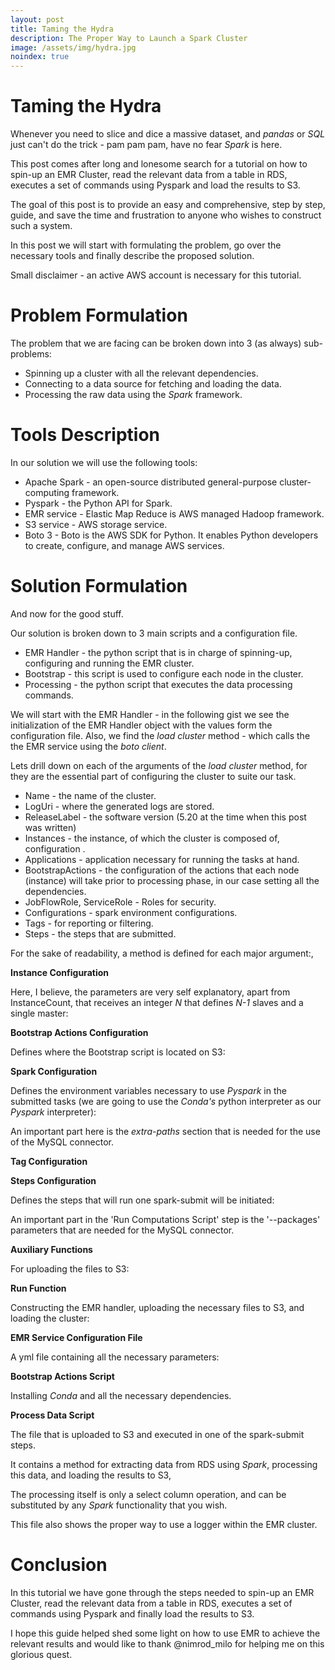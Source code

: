 ```yaml
---
layout: post
title: Taming the Hydra
description: The Proper Way to Launch a Spark Cluster
image: /assets/img/hydra.jpg
noindex: true
---
```


# Taming the Hydra

Whenever you need to slice and dice a massive dataset, and _pandas_ or _SQL_ just can't do the trick - pam pam pam, have no fear _Spark_ is here.

This post comes after long and lonesome search for a tutorial on how to spin-up an EMR Cluster, read the relevant data from a table in RDS, executes a set of commands using Pyspark and load the results to S3.

The goal of this post is to provide an easy and comprehensive, step by step, guide, and save the time and frustration to anyone who wishes to construct such a system.

In this post we will start with formulating the problem, go over the necessary tools and finally describe the proposed solution.

Small disclaimer - an active AWS account is necessary for this tutorial.

# Problem Formulation

The problem that we are facing can be broken down into 3 (as always) sub-problems:

- Spinning up a cluster with all the relevant dependencies.
- Connecting to a data source for fetching and loading the data.
- Processing the raw data using the _Spark_ framework.

# Tools Description

In our solution we will use the following tools:

- Apache Spark - an open-source distributed general-purpose cluster-computing framework.
- Pyspark - the Python API for Spark.
- EMR service - Elastic Map Reduce is AWS managed Hadoop framework.
- S3 service - AWS storage service.
- Boto 3 - Boto is the AWS SDK for Python. It enables Python developers to create, configure, and manage AWS services.

# Solution Formulation

And now for the good stuff.

Our solution is broken down to 3 main scripts and a configuration file.

- EMR Handler - the python script that is in charge of spinning-up, configuring and running the EMR cluster.
- Bootstrap - this script is used to configure each node in the cluster.
- Processing - the python script that executes the data processing commands.

We will start with the EMR Handler - in the following gist we see the initialization of the EMR Handler object with the values form the configuration file. Also, we find the _load cluster_ method - which calls the the EMR service using the _boto client_.

<script src="https://gist.github.com/wolfenfeld/7920ff08c4e1e0d4274f752be1a40050.js">
</script>

Lets drill down on each of the arguments of the _load cluster_ method, for they are the essential part of configuring the cluster to suite our task.

- Name - the name of the cluster.
- LogUri - where the generated logs are stored.
- ReleaseLabel - the software version (5.20 at the time when this post was written)
- Instances - the instance, of which the cluster is composed of, configuration .
- Applications - application necessary for running the tasks at hand.
- BootstrapActions - the configuration of the actions that each node (instance) will take prior to processing phase, in our case setting all the dependencies.
- JobFlowRole, ServiceRole - Roles for security.
- Configurations - spark environment configurations.
- Tags - for reporting or filtering.
- Steps - the steps that are submitted.

For the sake of readability, a method is defined for each major argument:,

**Instance Configuration**

Here, I believe, the parameters are very self explanatory, apart from InstanceCount, that receives an integer _N_ that defines _N-1_ slaves and a single master:

<script src="https://gist.github.com/wolfenfeld/e86dcd95f13346a4efd01478ee762a48.js">
</script>

**Bootstrap Actions Configuration**

Defines where the Bootstrap script is located on S3:

<script src="https://gist.github.com/wolfenfeld/09c152c3faa8c7151dd304be18cc1538.js">
</script>

**Spark Configuration**

Defines the environment variables necessary to use _Pyspark_ in the submitted tasks (we are going to use the _Conda's_ python interpreter as our _Pyspark_ interpreter):

<script src="https://gist.github.com/wolfenfeld/99302e69de33e49901990c7a48c6033f.js">
</script>

An important part here is the _extra-paths_ section that is needed for the use of the MySQL connector.

**Tag Configuration**

<script src="https://gist.github.com/wolfenfeld/41a42255bd145f23183cbd46331cfc77.js">
</script>

**Steps Configuration**

Defines the steps that will run one spark-submit will be initiated:

<script src="https://gist.github.com/wolfenfeld/03814c02499f44b48b722379ab3900fd.js">
</script>

An important part in the 'Run Computations Script' step is the '--packages' parameters that are needed for the MySQL connector.

**Auxiliary Functions**

For uploading the files to S3:

<script src="https://gist.github.com/wolfenfeld/72649e2bb2f882d73edbb631f58f095d.js">
</script>

**Run Function**

Constructing the EMR handler, uploading the necessary files to S3, and loading the cluster:

<script src="https://gist.github.com/wolfenfeld/271e6d96e2e6e696147c7562adae3c20.js">
</script>

**EMR Service Configuration File**

A yml file containing all the necessary parameters:

<script src="https://gist.github.com/wolfenfeld/a9459158a98f191c338e7aaa17c4e26e.js">
</script>

**Bootstrap Actions Script**

Installing _Conda_ and all the necessary dependencies.

<script src="https://gist.github.com/wolfenfeld/1a41bc595d21ed1f71421344d27e1360.js">
</script>

**Process Data Script**

The file that is uploaded to S3 and executed in one of the spark-submit steps.

It contains a method for extracting data from RDS using _Spark_, processing this data, and loading the results to S3,

The processing itself is only a select column operation, and can be substituted by any _Spark_ functionality that you wish.

This file also shows the proper way to use a logger within the EMR cluster.

<script src="https://gist.github.com/wolfenfeld/05c26adec1f6b5185da08e9317ffc74e.js">
</script>

# Conclusion

In this tutorial we have gone through the steps needed to spin-up an EMR Cluster, read the relevant data from a table in RDS, executes a set of commands using Pyspark and finally load the results to S3.

I hope this guide helped shed some light on how to use EMR to achieve the relevant results and would like to thank @nimrod_milo for helping me on this glorious quest.

